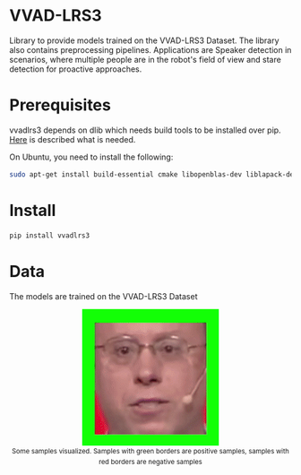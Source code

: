 # VVAD-LRS3
Library to provide models trained on the VVAD-LRS3 Dataset. The library also contains preprocessing pipelines.
Applications are Speaker detection in scenarios, where multiple people are in the robot's field of view 
and stare detection for proactive approaches. 

<!-- Add link to the Paper when published -->

# Prerequisites
vvadlrs3 depends on dlib which needs build tools to be installed over pip.
[Here](https://www.pyimagesearch.com/2018/01/22/install-dlib-easy-complete-guide/) is described what is needed.

On Ubuntu, you need to install the following:

```bash
sudo apt-get install build-essential cmake libopenblas-dev liblapack-dev libx11-dev libgtk-3-dev
```

# Install
```bash
pip install vvadlrs3
```

# Data
The models are trained on the VVAD-LRS3 Dataset

<p align="center">
    <img src="sampleVisualization.gif">
    <br>
    <sup>Some samples visualized. Samples with green borders are positive samples, samples with red borders are negative samples</sup>
</p>


